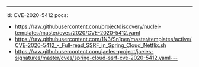 ---
id: CVE-2020-5412
pocs:
  - https://raw.githubusercontent.com/projectdiscovery/nuclei-templates/master/cves/2020/CVE-2020-5412.yaml
  - https://raw.githubusercontent.com/1N3/Sn1per/master/templates/active/CVE-2020-5412_-_Full-read_SSRF_in_Spring_Cloud_Netflix.sh
  - https://raw.githubusercontent.com/jaeles-project/jaeles-signatures/master/cves/spring-cloud-ssrf-cve-2020-5412.yaml---

